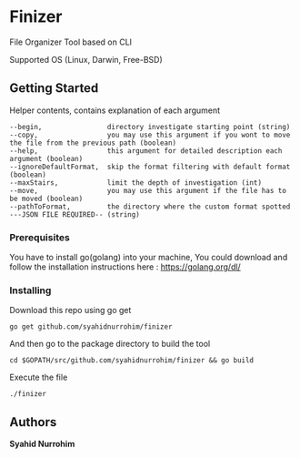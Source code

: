 # Finizer
File Organizer Tool based on CLI

Supported OS (Linux, Darwin, Free-BSD)
## Getting Started
Helper contents, contains explanation of each argument

	--begin,                directory investigate starting point (string)
	--copy,                 you may use this argument if you wont to move the file from the previous path (boolean)
	--help,                 this argument for detailed description each argument (boolean)
	--ignoreDefaultFormat,  skip the format filtering with default format (boolean)
	--maxStairs,            limit the depth of investigation (int)
	--move,                 you may use this argument if the file has to be moved (boolean)
	--pathToFormat,         the directory where the custom format spotted ---JSON FILE REQUIRED-- (string)
### Prerequisites
You have to install go(golang) into your machine, 
You could download and follow the installation instructions here : https://golang.org/dl/
### Installing
Download this repo using go get
```
go get github.com/syahidnurrohim/finizer
```
And then go to the package directory to build the tool
```
cd $GOPATH/src/github.com/syahidnurrohim/finizer && go build
```
Execute the file
```
./finizer
```
## Authors
**Syahid Nurrohim**
